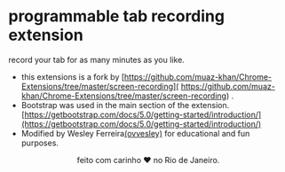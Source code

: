 # programmable tab recording extension

<span>record your tab for as many minutes as you like.
</span>

*   <span>this extensions is a fork by [https://github.com/muaz-khan/Chrome-Extensions/tree/master/screen-recording]( https://github.com/muaz-khan/Chrome-Extensions/tree/master/screen-recording) .</span>
*   <span>Bootstrap was used in the main section of the extension. [https://getbootstrap.com/docs/5.0/getting-started/introduction/](https://getbootstrap.com/docs/5.0/getting-started/introduction/)</span>
*   <span>Modified by Wesley Ferreira[(ovvesley)](https://github.com/ovvesley) for educational and fun purposes.</span>

<div style="text-align: center;"><span style="text-align: center;">feito com carinho ❤ no Rio de Janeiro.</span></div>